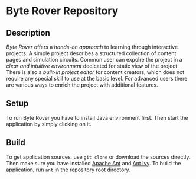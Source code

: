 # Byte Rover Repository
## Description
_Byte Rover_ offers a _hands-on approach_ to learning through interactive projects.
A simple project describes a structured collection of content pages and simulation circuits.
Common user can expolre the project in a _clear and intuitive environment_ dedicated for static view of the project.
There is also a _built-in project editor_ for content creators, which does not require any special skill to use at the basic level.
For advanced users there are various ways to enrich the project with additional features.
## Setup
To run Byte Rover you have to install Java environment first.
Then start the application by simply clicking on it.
## Build
To get application sources, use `git clone` or download the sources directly.
Then make sure you have installed [Apache Ant](https://ant.apache.org) and [Ant Ivy](https://ant.apache.org/ivy).
To build the application, run `ant` in the repository root directory. 
